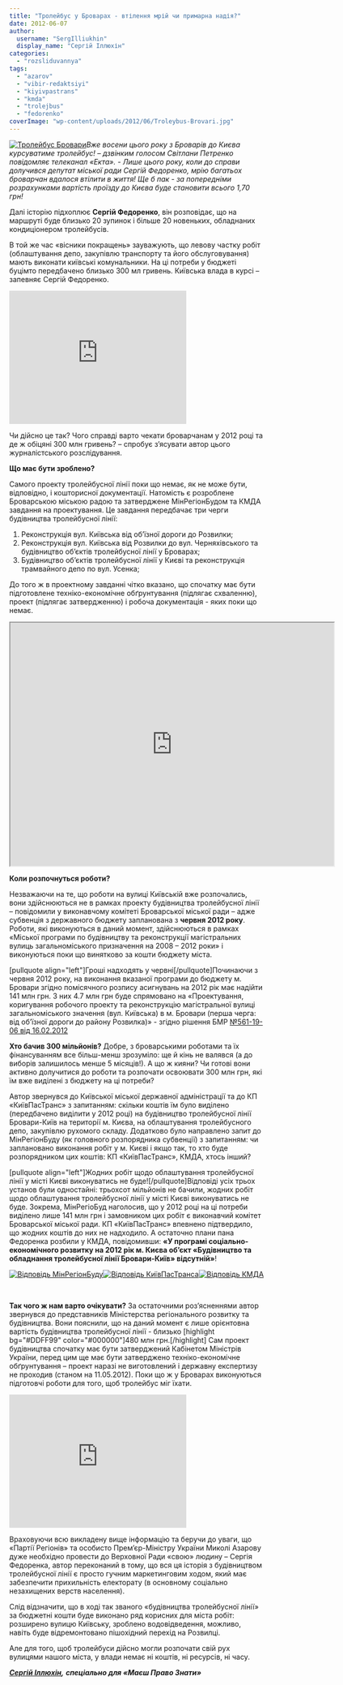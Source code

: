 ```yaml
---
title: "Тролейбус у Броварах - втілення мрій чи примарна надія?"
date: 2012-06-07
author: 
  username: "SergIlliukhin"
  display_name: "Сергій Іллюхін"
categories: 
  - "rozsliduvannya"
tags: 
  - "azarov"
  - "vibir-redaktsiyi"
  - "kiyivpastrans"
  - "kmda"
  - "trolejbus"
  - "fedorenko"
coverImage: "wp-content/uploads/2012/06/Troleybus-Brovari.jpg"
---
```


[![](https://mpz.brovary.org/wp-content/uploads/2012/06/Troleybus-Brovari.jpg "Тролейбус Бровари")](https://mpz.brovary.org/wp-content/uploads/2012/06/Troleybus-Brovari.jpg)_Вже восени цього року з Броварів до Києва курсуватиме тролейбус! – дзвінким голосом Світлани Петренко повідомляє телеканал «Екта». - Лише цього року, коли до справи долучився депутат міської ради Сергій Федоренко, мрію багатьох броварчан вдалося втілити в життя! Ще б пак - за попередніми розрахунками вартість проїзду до Києва буде становити всього 1,70 грн!_

Далі історію підхоплює **Сергій Федоренко**, він розповідає, що на маршруті буде близько 20 зупинок і більше 20 новеньких, обладнаних кондиціонером тролейбусів.

В той же час «вісники покращень» зауважують, що левову частку робіт (облаштування депо, закупівлю транспорту та його обслуговування) мають виконати київські комунальники. На ці потреби у бюджеті буцімто передбачено близько 300 мл гривень. Київська влада в курсі – запевняє Сергій Федоренко.<!--more-->

<iframe src="https://www.youtube.com/embed/c8YgtCmTZCI" frameborder="0" width="350" height="263"></iframe>

Чи дійсно це так? Чого справді варто чекати броварчанам у 2012 році та де ж обіцяні 300 млн гривень? – спробує з’ясувати автор цього журналістського розслідування.

**Що має бути зроблено?**

Самого проекту тролейбусної лінії поки що немає, як не може бути, відповідно, і кошторисної документації. Натомість є розроблене Броварською міською радою та затверджене МінРегіонБудом та КМДА завдання на проектування. Це завдання передбачає три черги будівництва тролейбусної лінії:

1. Реконструкція вул. Київська від об’їзної дороги до Розвилки;
2. Реконструкція вул. Київська від Розвилки до вул. Черняхівського та будівництво об’єктів тролейбусної лінії у Броварах;
3. Будівництво об’єктів тролейбусної лінії у Києві та реконструкція трамвайного депо по вул. Усенка;

До того ж в проектному завданні чітко вказано, що спочатку має бути підготовлене техніко-економічне обґрунтування (підлягає схваленню), проект (підлягає затвердженню) і робоча документація - яких поки що немає.

<iframe src="https://docs.google.com/viewer?authuser=0&amp;srcid=0BxE2NQlPHqm_SkVLY182dElGVVE&amp;pid=explorer&amp;a=v&amp;chrome=false&amp;embedded=true" width="640" height="480"></iframe>

**Коли розпочнуться роботи?**

Незважаючи на те, що роботи на вулиці Київській вже розпочались, вони здійснюються не в рамках проекту будівництва тролейбусної лінії – повідомили у виконавчому комітеті Броварської міської ради – адже субвенція з державного бюджету запланована з **червня 2012 року**. Роботи, які виконуються в даний момент, здійснюються в рамках «Міської програми по будівництву та реконструкції магістральних вулиць загальноміського призначення на 2008 – 2012 роки» і виконуються поки що винятково за кошти бюджету міста.

\[pullquote align="left"\]Гроші надходять у червні\[/pullquote\]Починаючи з червня 2012 року, на виконання вказаної програми до бюджету м. Бровари згідно помісячного розпису асигнувань на 2012 рік має надійти 141 млн грн. З них 4.7 млн грн буде спрямовано на «Проектування, коригування робочого проекту та реконструкцію магістральної вулиці загальноміського значення (вул. Київська) в м. Бровари (перша черга: від об’їзної дороги до району Розвилка)» - згідно рішення БМР [№561-19-06 від 16.02.2012](http://docs.pravo-znaty.org.ua/p694/16.02.2012/561-19-06 "Рішення БМР")

**Хто бачив 300 мільйонів?** Добре, з броварськими роботами та їх фінансуванням все більш-менш зрозуміло: ще й кінь не валявся (а до виборів залишилось менше 5 місяців!). А що ж кияни? Чи готові вони активно долучитися до роботи та розпочати освоювати 300 млн грн, які їм вже виділені з бюджету на ці потреби?

Автор звернувся до Київської міської державної адміністрації та до КП «КиївПасТранс» з запитанням: скільки коштів їм було виділено (передбачено виділити у 2012 році) на будівництво тролейбусної лінії Бровари-Київ на території м. Києва, на облаштування тролейбусного депо, закупівлю рухомого складу. Додатково було направлено запит до МінРегіонБуду (як головного розпорядника субвенції) з запитанням: чи заплановано виконання робіт у м. Києві і якщо так, то хто буде розпорядником цих коштів: КП «КиївПасТранс», КМДА, хтось інший?

\[pullquote align="left"\]Жодних робіт щодо облаштування тролейбусної лінії у місті Києві виконуватись не буде!\[/pullquote\]Відповіді усіх трьох установ були одностайні: трьохсот мільйонів не бачили, жодних робіт щодо облаштування тролейбусної лінії у місті Києві виконуватись не буде. Зокрема, МінРегіоБуд наголосив, що у 2012 році на ці потреби виділено лише 141 млн грн і замовником цих робіт є виконавчий комітет Броварської міської ради. КП «КиївПасТранс» впевнено підтвердило, що жодних коштів до них не надходило. А остаточно плани пана Федоренка розбили у КМДА, повідомивши: **«У програмі соціально-економічного розвитку на 2012 рік м. Києва об’єкт «Будівництво та обладнання тролейбусної лінії Бровари-Київ» відсутній»**!

[![](https://mpz.brovary.org/wp-content/uploads/2012/06/Vidpovid-MinRegionBudu.jpg "Відповідь МінРегіонБуду")](https://mpz.brovary.org/wp-content/uploads/2012/06/Vidpovid-MinRegionBudu.jpg)[![](https://mpz.brovary.org/wp-content/uploads/2012/06/Vidpovid-KiyivPasTransa.jpg "Відповідь КиївПасТранса")](https://mpz.brovary.org/wp-content/uploads/2012/06/Vidpovid-KiyivPasTransa.jpg)[![](https://mpz.brovary.org/wp-content/uploads/2012/06/Vidpovid-KMDA.jpg "Відповідь КМДА")](https://mpz.brovary.org/wp-content/uploads/2012/06/Vidpovid-KMDA.jpg)

 

**Так чого ж нам варто очікувати?** За остаточними роз’ясненнями автор звернувся до представників Міністерства регіонального розвитку та будівництва. Вони пояснили, що на даний момент є лише орієнтовна вартість будівництва тролейбусної лінії - близько \[highlight bg="#DDFF99" color="#000000"\]480 млн грн.\[/highlight\] Сам проект будівництва спочатку має бути затверджений Кабінетом Міністрів України, перед цим ще має бути затверджено техніко-економічне обґрунтування – проект наразі не виготовлений і державну експертизу не проходив (станом на 11.05.2012). Поки що ж у Броварах виконуються підготовчі роботи для того, щоб тролейбус міг їхати.

<iframe src="https://www.youtube.com/embed/zZVTJXD7qDQ" frameborder="0" width="350" height="263"></iframe>

Враховуючи всю викладену вище інформацію та беручи до уваги, що «Партії Регіонів» та особисто Прем’єр-Міністру України Миколі Азарову дуже необхідно провести до Верховної Ради «свою» людину – Сергія Федоренка, автор переконаний в тому, що вся ця історія з будівництвом тролейбусної лінії є просто гучним маркетинговим ходом, який має забезпечити прихильність електорату (в основному соціально незахищених верств населення).

Слід відзначити, що в ході так званого «будівництва тролейбусної лінії» за бюджетні кошти буде виконано ряд корисних для міста робіт: розширено вулицю Київську, зроблено водовідведення, можливо, навіть буде відремонтовано пішохідний перехід на Розвилці.

Але для того, щоб тролейбуси дійсно могли розпочати свій рух вулицями нашого міста, у влади немає ні коштів, ні ресурсів, ні часу.

_**[Сергій Іллюхін](https://mpz.brovary.org/author/sergilliukhin/ "Сергій Іллюхін"),**_ _**спеціально для «Маєш Право Знати»**_
